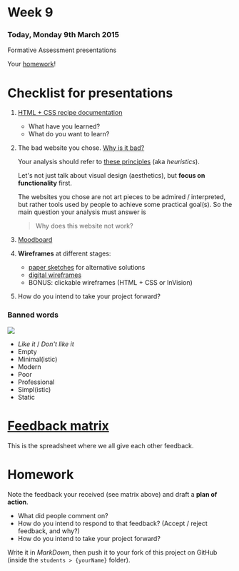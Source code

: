 # Week 9

### Today, Monday 9th March 2015

Formative Assessment presentations

Your [homework](#homework)!


# Checklist for presentations

1. [HTML + CSS recipe documentation](https://github.com/RavensbourneWebMedia/WEB14104/blob/master/sessions/week-05.md#1-document-your-recipes-evolution) 

	* What have you learned? 
	* What do you want to learn?

2. The bad website you chose. [Why is it bad?](https://github.com/RavensbourneWebMedia/WEB14104/blob/master/sessions/week-02.md#assignment-for-next-week)

	Your analysis should refer to [these principles](https://github.com/RavensbourneWebMedia/WEB14104/blob/master/sessions/week-02.md#what-makes-a-website-bad) (aka *heuristics*). 
	
	Let's not just talk about visual design (aesthetics), but **focus on functionality** first. 
	
	The websites you chose are not art pieces to be admired / interpreted, but rather tools used by people to achieve some practical goal(s). So the main question your analysis must answer is
	
	> Why does this website not work?

3. [Moodboard](https://github.com/RavensbourneWebMedia/WEB14104/blob/master/sessions/week-04.md#assignment)

4. **Wireframes** at different stages: 

	* [paper sketches](https://github.com/RavensbourneWebMedia/WEB14104/blob/master/sessions/week-05.md#2-sketch-out-your-ideas-on-paper) for alternative solutions 
	* [digital wireframes](https://github.com/RavensbourneWebMedia/WEB14104/blob/master/sessions/week-06.md#1-redraft-your-wireframes)
	* BONUS: clickable wireframes (HTML + CSS or InVision)
	
5. How do you intend to take your project forward?	

### Banned words

![](https://raw.githubusercontent.com/RavensbourneWebMedia/WEB14104/master/sessions/assets/thumbs-down.png)

* *Like it* / *Don't like it*
* Empty
* Minimal(istic)
* Modern
* Poor
* Professional
* Simpl(istic)
* Static



# [Feedback matrix](http://bit.ly/WEB14104formative)

This is the spreadsheet where we all give each other feedback.



# Homework

Note the feedback your received (see matrix above) and draft a **plan of action**.

* What did people comment on?
* How do you intend to respond to that feedback? (Accept / reject feedback, and why?)
* How do you intend to take your project forward? 

Write it in *MarkDown*, then push it to your fork of this project on GitHub (inside the `students > {yourName}` folder).